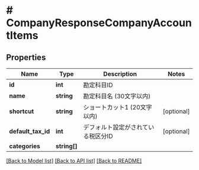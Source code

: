 # # CompanyResponseCompanyAccountItems

## Properties

Name | Type | Description | Notes
------------ | ------------- | ------------- | -------------
**id** | **int** | 勘定科目ID |
**name** | **string** | 勘定科目名 (30文字以内) |
**shortcut** | **string** | ショートカット1 (20文字以内) | [optional]
**default_tax_id** | **int** | デフォルト設定がされている税区分ID | [optional]
**categories** | **string[]** |  |

[[Back to Model list]](../../README.md#models) [[Back to API list]](../../README.md#endpoints) [[Back to README]](../../README.md)
